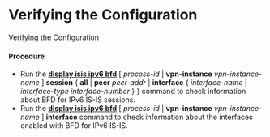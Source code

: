 Verifying the Configuration
===========================

Verifying the Configuration

#### Procedure

* Run the [**display isis ipv6 bfd**](cmdqueryname=display+isis+ipv6+bfd) [ *process-id* | **vpn-instance** *vpn-instance-name* ] **session** { **all** | **peer** *peer-addr* | **interface** { *interface-name* | *interface-type* *interface-number* } } command to check information about BFD for IPv6 IS-IS sessions.
* Run the [**display isis ipv6 bfd**](cmdqueryname=display+isis+ipv6+bfd) [ *process-id* | **vpn-instance** *vpn-instance-name* ] **interface** command to check information about the interfaces enabled with BFD for IPv6 IS-IS.